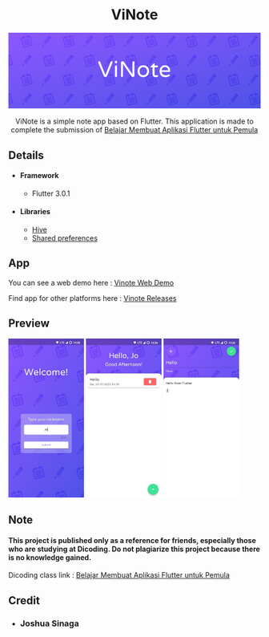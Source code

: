 <h1 align="center">ViNote</h1>

<p align="center">
  <img src="screenshots/banner.jpg"  />
</p>

<p align="center">
    ViNote is a simple note app based on Flutter.
This application is made to complete the submission of <a href="https://www.dicoding.com/academies/159">Belajar Membuat Aplikasi Flutter untuk Pemula</a>
</p>

## Details
* #### Framework
  * Flutter 3.0.1
* #### Libraries
    * <a href="https://pub.dev/packages/hive">Hive</a>
    * <a href="https://pub.dev/packages/shared_preferences">Shared preferences</a>

## App
You can see a web demo here : [Vinote Web Demo](https://jo0707.github.io/viNote)

Find app for other platforms here : [Vinote Releases](https://jo0707.github.io/viNote)


## Preview
<img src="screenshots/name_screen.jpg" width="30%"/>
<img src="screenshots/home_screen.jpg" width="30%"/>
<img src="screenshots/edit_screen.jpg" width="30%"/>

## Note
#### This project is published only as a reference for friends, especially those who are studying at Dicoding. Do not plagiarize this project because there is no knowledge gained.

Dicoding class link : [Belajar Membuat Aplikasi Flutter untuk Pemula](https://www.dicoding.com/academies/159)

## Credit
* ### Joshua Sinaga